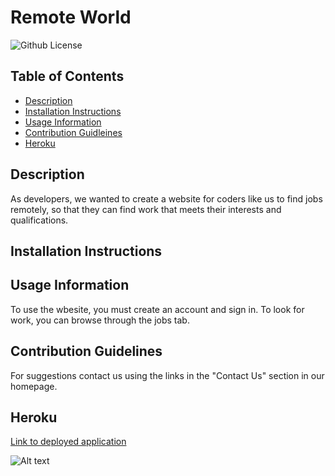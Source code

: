 # Remote World

![Github License](https://img.shields.io/badge/LICENSE-none-lightblue)

## Table of Contents

- [Description](#description)
- [Installation Instructions](#installation)
- [Usage Information](#usage)
- [Contribution Guidleines](#contribution)
- [Heroku](#heroku)

<h2 id="description">Description</h2>
As developers, we wanted to create a website for coders like us to find jobs remotely, so that they can find work that meets their interests and qualifications.

<h2 id="installation">Installation Instructions</h2>

<h2 id="usage">Usage Information</h2>
To use the wbesite, you must create an account and sign in. To look for work, you can browse through the jobs tab.

<h2 id="contribution">Contribution Guidelines</h2>
For suggestions contact us using the links in the "Contact Us" section in our homepage.

## Heroku

[Link to deployed application]()

![Alt text](./)
